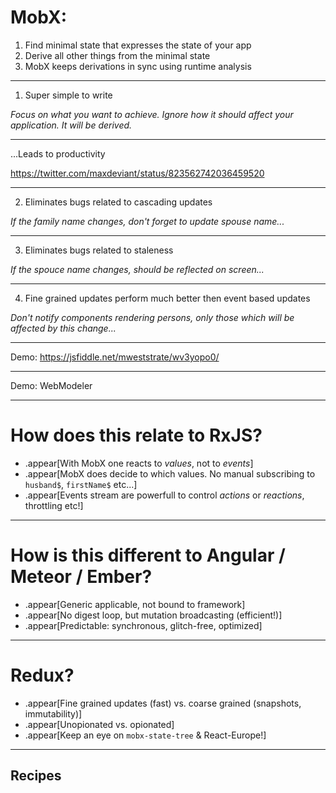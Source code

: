 # MobX:

1. Find minimal state that expresses the state of your app
2. Derive all other things from the minimal state
3. MobX keeps derivations in sync using runtime analysis

---

1. Super simple to write

_Focus on what you want to achieve. Ignore how it should affect your application. It will be derived._

---

...Leads to productivity

https://twitter.com/maxdeviant/status/823562742036459520

---

2. Eliminates bugs related to cascading updates

_If the family name changes, don't forget to update spouse name..._

---

3. Eliminates bugs related to staleness

_If the spouce name changes, should be reflected on screen..._

---

4. Fine grained updates perform much better then event based updates

_Don't notify components rendering persons, only those which will be affected by this change..._

---

Demo: https://jsfiddle.net/mweststrate/wv3yopo0/

---

Demo: WebModeler

---

# How does this relate to RxJS?

* .appear[With MobX one reacts to _values_, not to _events_]
* .appear[MobX does decide to which values. No manual subscribing to `husband$`, `firstName$` etc...]
* .appear[Events stream are powerfull to control _actions_ or _reactions_, throttling etc!]

---

# How is this different to Angular / Meteor / Ember?

* .appear[Generic applicable, not bound to framework]
* .appear[No digest loop, but mutation broadcasting (efficient!)]
* .appear[Predictable: synchronous, glitch-free, optimized]

---

# Redux?

* .appear[Fine grained updates (fast) vs. coarse grained (snapshots, immutability)]
* .appear[Unopionated vs. opionated]
* .appear[Keep an eye on `mobx-state-tree` & React-Europe!]

---

## Recipes